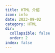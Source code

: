 ```yaml
---
title: HTML 介绍
icon: info
date: 2023-09-02
category: HTML
dir:
  collapsible: false
  order: 2
index: false
---
```


<Catalog />
